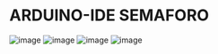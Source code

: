 # ARDUINO-IDE SEMAFORO
![image](https://github.com/Thomazp01/ARDUINO-IDE/assets/159018472/eb066880-0b16-446a-ad1a-926beaa88284)
![image](https://github.com/Thomazp01/ARDUINO-IDE/assets/159018472/10daca8f-b250-447b-9c78-b882afbc9302)
![image](https://github.com/Thomazp01/ARDUINO-IDE/assets/159018472/8e82a28e-f57e-4749-a4ac-e123bb0f5310)
![image](https://github.com/Thomazp01/ARDUINO-IDE/assets/159018472/89d6f814-2abf-4fa7-9251-d68ad14b277d)
